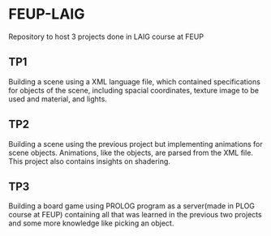 # FEUP-LAIG

Repository to host 3 projects done in LAIG course at FEUP

## TP1

Building a scene using a XML language file, which contained specifications for objects of the scene, including spacial coordinates, texture image to be used and material, and lights.

## TP2

Building a scene using the previous project but implementing animations for scene objects. Animations, like the objects, are parsed from the XML file. This project also contains insights on shadering.

## TP3

Building a board game using PROLOG program as a server(made in PLOG course at FEUP) containing all that was learned in the previous two projects and some more knowledge like picking an object.


